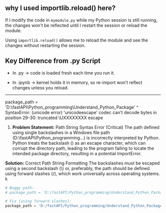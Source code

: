 ## **why I used importlib.reload() here?**

If I modify the code in `mymodule.py` while my Python session is still running, the changes won't be reflected until I restart the session or reload the module.


Using `importlib.reload()` allows me to reload the module and see the changes without restarting the session.

## **Key Difference from .py Script**

* In .py → code is loaded fresh each time you run it.

* In .ipynb → kernel holds it in memory, so re-import won’t reflect changes unless you reload.

---

package_path = 'D:\fastAPI\Python_programming\Understand_Python_Package'
                           ^
SyntaxError: (unicode error) 'unicodeescape' codec can't decode bytes in position 29-30: truncated \UXXXXXXXX escape

1. **Problem Statement:** Path String Syntax Error (Critical)
The path defined using single backslashes in a Windows file path (D:\fastAPI\Python_programming\...) is incorrectly interpreted by Python. Python treats the backslash (\) as an escape character, which can corrupt the directory path, leading to the program failing to locate the intended package directory, resulting in a potential ImportError.

**Solution:** Correct Path String Formatting
The backslashes must be escaped using a second backslash (\\) or, preferably, the path should be defined using forward slashes (/), which work universally across operating systems.
k

```python
# Buggy path:
# package_path = 'D:\fastAPI\Python_programming\Understand_Python_Package' 

# Fix (using forward slashes):
package_path = 'D:/fastAPI/Python_programming/Understand_Python_Package'

```
